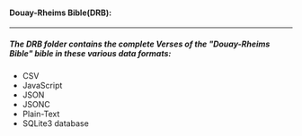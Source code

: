 #### Douay-Rheims Bible(DRB):
----
##### The DRB folder contains the complete Verses of the "Douay-Rheims Bible" bible in these various data formats:
* CSV
* JavaScript
* JSON
* JSONC
* Plain-Text
* SQLite3 database